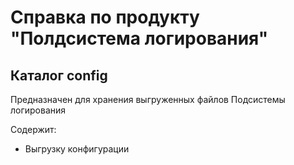 # Справка по продукту "Полдсистема логирования"

## Каталог config

Предназначен для хранения выгруженных файлов Подсистемы логирования 

Содержит:

* Выгрузку конфигурации